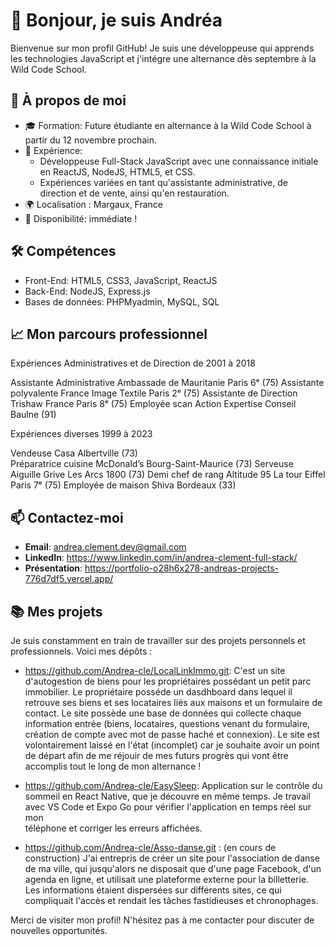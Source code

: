 # 👋 Bonjour, je suis Andréa

Bienvenue sur mon profil GitHub! Je suis une développeuse qui apprends les technologies JavaScript et j'intégre une alternance dès septembre à la Wild Code School.

## 🚀 À propos de moi

- 🎓 Formation: Future étudiante en alternance à la Wild Code School à partir du 12 novembre prochain.
- 💼 Expérience:
  - Développeuse Full-Stack JavaScript avec une connaissance initiale en ReactJS, NodeJS, HTML5, et CSS.
  - Expériences variées en tant qu'assistante administrative, de direction et de vente, ainsi qu'en restauration.
- 🌍 Localisation : Margaux, France
- 📅 Disponibilité: immédiate !

## 🛠️ Compétences

- Front-End: HTML5, CSS3, JavaScript, ReactJS
- Back-End: NodeJS, Express.js
- Bases de données: PHPMyadmin, MySQL, SQL

## 📈 Mon parcours professionnel
Expériences Administratives et de Direction de 2001 à 2018

Assistante Administrative       Ambassade de Mauritanie            Paris 6ᵉ (75)
Assistante polyvalente          France Image Textile               Paris 2ᵉ (75)
Assistante de Direction         Trishaw France                     Paris 8ᵉ (75)
Employée scan                   Action Expertise Conseil           Baulne (91)

Expériences diverses 1999 à 2023

Vendeuse                        Casa                       Albertville (73)                           
Préparatrice cuisine            McDonald’s                 Bourg-Saint-Maurice (73)
Serveuse                        Aiguille Grive             Les Arcs 1800 (73) 
Demi chef de rang               Altitude 95                La tour Eiffel Paris 7ᵉ (75) 
Employée de maison              Shiva                      Bordeaux (33)

## 📫 Contactez-moi

- **Email**: [andrea.clement.dev@gmail.com](mailto:andrea.clement.dev@gmail.com])
- **LinkedIn**: https://www.linkedin.com/in/andrea-clement-full-stack/
- **Présentation**: https://portfolio-o28h6x278-andreas-projects-776d7df5.vercel.app/

## 📚 Mes projets

Je suis constamment en train de travailler sur des projets personnels et professionnels. Voici mes dépôts :

- https://github.com/Andrea-cle/LocalLinkImmo.git: C'est un site d'autogestion de biens pour les propriétaires possédant un petit parc immobilier. Le propriétaire posséde un dasdhboard dans
    lequel il retrouve ses biens et ses locataires liés aux maisons et un formulaire de contact. Le site possède une base de données qui collecte chaque information entrée (biens, locataires,
    questions venant du formulaire, création de compte avec mot de passe haché et connexion).
    Le site est volontairement laissé en l'état (incomplet) car je souhaite avoir un point de départ afin de me réjouir de mes futurs progrès qui vont être accomplis tout le long de mon alternance !

- https://github.com/Andrea-cle/EasySleep: Application sur le contrôle du sommeil en React Native, que je découvre en même temps. Je travail avec VS Code et Expo Go pour vérifier l'application en temps réel sur mon     
    téléphone et corriger les erreurs affichées.

 - https://github.com/Andrea-cle/Asso-danse.git : (en cours de construction) J'ai entrepris de créer un site pour l'association de danse de ma ville, qui jusqu'alors ne disposait que d'une page Facebook, d'un agenda en 
   ligne, et utilisait une plateforme externe pour la billetterie. Les informations étaient dispersées sur différents sites, ce qui compliquait l'accès et rendait les tâches fastidieuses et chronophages.


Merci de visiter mon profil! N'hésitez pas à me contacter pour discuter de nouvelles opportunités.
